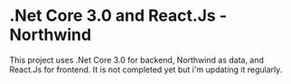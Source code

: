 # .Net Core 3.0 and React.Js - Northwind

This project uses .Net Core 3.0 for backend, Northwind as data, and React.Js for frontend. It is not completed yet but i'm updating it regularly.
